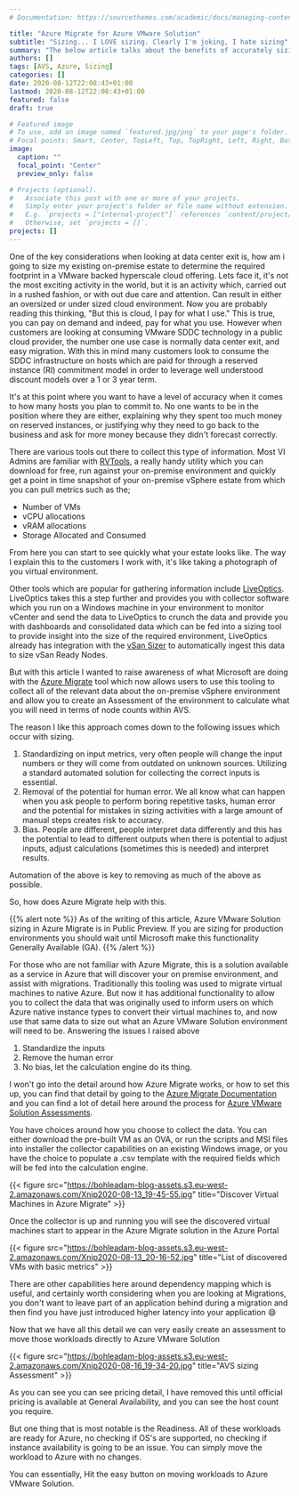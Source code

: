```yaml
---
# Documentation: https://sourcethemes.com/academic/docs/managing-content/

title: "Azure Migrate for Azure VMware Solution"
subtitle: "Sizing... I LOVE sizing. Clearly I'm joking, I hate sizing"
summary: "The below article talks about the benefits of accurately sizing for VMware SDDC environments in hyper scale cloud providers, and how Microsoft are working to make this easier"
authors: []
tags: [AVS, Azure, Sizing]
categories: []
date: 2020-08-12T22:08:43+01:00
lastmod: 2020-08-12T22:08:43+01:00
featured: false
draft: true

# Featured image
# To use, add an image named `featured.jpg/png` to your page's folder.
# Focal points: Smart, Center, TopLeft, Top, TopRight, Left, Right, BottomLeft, Bottom, BottomRight.
image:
  caption: ""
  focal_point: "Center"
  preview_only: false

# Projects (optional).
#   Associate this post with one or more of your projects.
#   Simply enter your project's folder or file name without extension.
#   E.g. `projects = ["internal-project"]` references `content/project/deep-learning/index.md`.
#   Otherwise, set `projects = []`.
projects: []
---
```


One of the key considerations when looking at data center exit is, how am i going to size my existing on-premise estate to determine the required footprint in a VMware backed hyperscale cloud offering. Lets face it, it's not the most exciting activity in the world, but it is an activity which, carried out in a rushed fashion, or with out due care and attention. Can result in either an oversized or under sized cloud environment. Now you are probably reading this thinking, "But this is cloud, I pay for what I use." This is true, you can pay on demand and indeed, pay for what you use. However when customers are looking at consuming VMware SDDC technology in a public cloud provider, the number one use case is normally data center exit, and easy migration. With this in mind many customers look to consume the SDDC infrastructure on hosts which are paid for through a reserved instance (RI) commitment model in order to leverage well understood discount models over a 1 or 3 year term.

It's at this point where you want to have a level of accuracy when it comes to how many hosts you plan to commit to. No one wants to be in the position where they are either, explaining why they spent too much money on reserved instances, or justifying why they need to go back to the business and ask for more money because they didn't forecast correctly.

There are various tools out there to collect this type of information. Most VI Admins are familiar with [RVTools](https://www.robware.net/rvtools/), a really handy utility which you can download for free, run against your on-premise environment and quickly get a point in time snapshot of your on-premise vSphere estate from which you can pull metrics such as the;

* Number of VMs
* vCPU allocations
* vRAM allocations
* Storage Allocated and Consumed

From here you can start to see quickly what your estate looks like. The way I explain this to the customers I work with, it's like taking a photograph of you virtual environment.

Other tools which are popular for gathering information include [LiveOptics](https://www.liveoptics.com/). LiveOptics takes this a step further and provides you with collector software which you run on a Windows machine in your environment to monitor vCenter and send the data to LiveOptics to crunch the data and provide you with dashboards and consolidated data which can be fed into a sizing tool to provide insight into the size of the required environment, LiveOptics already has integration with the [vSan Sizer](https://vsansizer.vmware.com/) to automatically ingest this data to size vSan Ready Nodes.

But with this article I wanted to raise awareness of what Microsoft are doing with the [Azure Migrate](https://azure.microsoft.com/en-gb/services/azure-migrate/#features) tool which now allows users to use this tooling to collect all of the relevant data about the on-premise vSphere environment and allow you to create an Assessment of the environment to calculate what you will need in terms of node counts within AVS.

The reason I like this approach comes down to the following issues which occur with sizing.

1. Standardizing on input metrics, very often people will change the input numbers or they will come from outdated on unknown sources. Utilizing a standard automated solution for collecting the correct inputs is essential.
2. Removal of the potential for human error. We all know what can happen when you ask people to perform boring repetitive tasks, human error and the potential for mistakes in sizing activities with a large amount of manual steps creates risk to accuracy.
3. Bias. People are different, people interpret data differently and this has the potential to lead to different outputs when there is potential to adjust inputs, adjust calculations (sometimes this is needed) and interpret results.

Automation of the above is key to removing as much of the above as possible.

So, how does Azure Migrate help with this.

{{% alert note %}}
As of the writing of this article, Azure VMware Solution sizing in Azure Migrate is in Public Preview. If you are sizing for production environments you should wait until Microsoft make this functionality Generally Available (GA).
{{% /alert %}}

For those who are not familiar with Azure Migrate, this is a solution available as a service in Azure that will discover your on premise environment, and assist with migrations. Traditionally this tooling was used to migrate virtual machines to native Azure. But now it has additional functionality to allow you to collect the data that was originally used to inform users on which Azure native instance types to convert their virtual machines to, and now use that same data to size out what an Azure VMware Solution environment will need to be. Answering the issues I raised above

1. Standardize the inputs
2. Remove the human error
3. No bias, let the calculation engine do its thing.

I won't go into the detail around how Azure Migrate works, or how to set this up, you can find that detail by going to the [Azure Migrate Documentation](https://docs.microsoft.com/en-gb/azure/migrate/) and you can find a lot of detail here around the process for [Azure VMware Solution Assessments](https://docs.microsoft.com/en-gb/azure/migrate/concepts-assessment-calculation).

You have choices around how you choose to collect the data. You can either download the pre-built VM as an OVA, or run the scripts and MSI files into installer the collector capabilities on an existing Windows image, or you have the choice to populate a .csv template with the required fields which will be fed into the calculation engine.

{{< figure src="https://bohleadam-blog-assets.s3.eu-west-2.amazonaws.com/Xnip2020-08-13_19-45-55.jpg" title="Discover Virtual Machines in Azure Migrate" >}}

Once the collector is up and running you will see the discovered virtual machines start to appear in the Azure Migrate solution in the Azure Portal

{{< figure src="https://bohleadam-blog-assets.s3.eu-west-2.amazonaws.com/Xnip2020-08-13_20-16-52.jpg" title="List of discovered VMs with basic metrics" >}}

There are other capabilities here around dependency mapping which is useful, and certainly worth considering when you are looking at Migrations, you don't want to leave part of an application behind during a migration and then find you have just introduced higher latency into your application :smile:

Now that we have all this detail we can very easily create an assessment to move those workloads directly to Azure VMware Solution

{{< figure src="https://bohleadam-blog-assets.s3.eu-west-2.amazonaws.com/Xnip2020-08-16_19-34-20.jpg" title="AVS sizing Assessment" >}}

As you can see you can see pricing detail, I have removed this until official pricing is available at General Availability, and you can see the host count you require.

But one thing that is most notable is the Readiness. All of these workloads are ready for Azure, no checking if OS's are supported, no checking if instance availability is going to be an issue. You can simply move the workload to Azure with no changes.

You can essentially, Hit the easy button on moving workloads to Azure VMware Solution.
